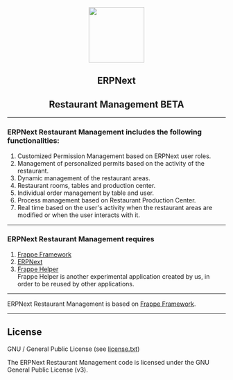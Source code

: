 <div align = "center">
    <img src = "https://raw.githubusercontent.com/frappe/erpnext/develop/erpnext/public/images/erpnext-logo.png" height = "128">
    <h2> ERPNext </h2>
    <p align = "center">
        <h2>Restaurant Management BETA</h2>
    </p>
</div>

---
### ERPNext Restaurant Management includes the following functionalities:

1. Customized Permission Management based on ERPNext user roles.
1. Management of personalized permits based on the activity of the restaurant.
1. Dynamic management of the restaurant areas.
1. Restaurant rooms, tables and production center.
1. Individual order management by table and user.
1. Process management based on Restaurant Production Center.
1. Real time based on the user's activity when the restaurant areas are modified or when the user interacts with it.


---
### ERPNext Restaurant Management requires
1. [Frappe Framework](https://github.com/quantumbitcore/frappe_helper.git)
1. [ERPNext](https://github.com/frappe/erpnext.git)
1. [Frappe Helper](https://github.com/quantumbitcore/frappe_helper.git)<br>
    Frappe Helper is another experimental application created by us, in order to be reused by other applications.


---
ERPNext Restaurant Management is based on [Frappe Framework](https://github.com/frappe/frappe).


---

## License

GNU / General Public License (see [license.txt](license.txt))

The ERPNext Restaurant Management code is licensed under the GNU General Public License (v3).
